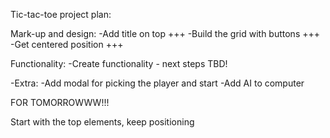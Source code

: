 Tic-tac-toe project plan:

Mark-up and design:
-Add title on top  +++
-Build the grid with buttons   +++
-Get centered position  +++

Functionality:
-Create functionality - next steps TBD!

-Extra:
-Add modal for picking the player and start
-Add AI to computer

FOR TOMORROWWW!!!

Start with the top elements, keep positioning